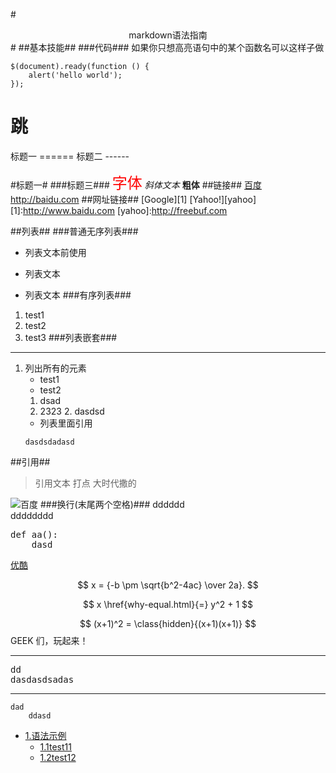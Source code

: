 #<center>markdown语法指南</center>#
##基本技能##
###代码###
如果你只想高亮语句中的某个函数名可以这样子做
```
$(document).ready(function () {  
    alert('hello world');  
});
```
<h1 id='1'>跳</h1>
标题一
======
标题二
------

#标题一#
###标题三###
<font color=red size=5>字体</font>
*斜体文本*
**粗体**
##链接##
[百度](http://baidu.com)
<http://baidu.com>
##网址链接##
[Google][1]
[Yahoo!][yahoo]
[1]:http://www.baidu.com
[yahoo]:http://freebuf.com

##列表##
###普通无序列表###
- 列表文本前使用
+ 列表文本
* 列表文本
###有序列表###
1. test1
3. test2
4. test3
###列表嵌套###
---
1. 列出所有的元素
	- test1
	- test2
	1. dsad
	2. 2323
		2. dasdsd
	- 列表里面引用
	```
	dasdsdadasd
	```
##引用##
> 引用文本
> 打点
> 大时代撒的

![百度](https://www.baidu.com/img/bd_logo1.png)
###换行(末尾两个空格)###
dddddd  
dddddddd
<pre>
def aa():
	dasd
</pre>

[优酷](http://v.youku.com/v_show/id_XMzUyNzkyNzM3Ng==.html?spm=a2hww.20027244.ykRecommend.5~5!2~5~5~A)

$$ x = {-b \pm \sqrt{b^2-4ac} \over 2a}. $$

$$
x \href{why-equal.html}{=} y^2 + 1
$$

$$ (x+1)^2 = \class{hidden}{(x+1)(x+1)} $$
GEEK 们，玩起来！

---
> 
<pre>dd
dasdasdsadas
</pre>

----------

```
dad
    ddasd
```

* [1.语法示例](#1)
	* [1.1test11](#1.1)
	* [1.2test12](#1.2)

